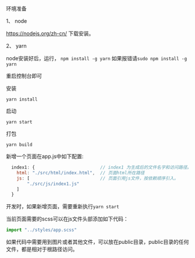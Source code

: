 环境准备

1、 node

https://nodejs.org/zh-cn/ 下载安装。

2、 yarn

node安装好后，运行， `npm install -g yarn` 如果报错请`sudo npm install -g yarn`

重启控制台即可

安装
```shell
yarn install
```
启动
```shell
yarn start
```
打包
```shell
yarn build
```
新增一个页面在app.js中如下配置:
```javascript
  index1: {                         // index1 为生成后的文件名字和访问路径。
    html: "./src/html/index.html",  // 页面html所在路径
    js: [                           // 页面引用js文件，按依赖顺序引入。
        "./src/js/index1.js"
    ]
  }
```
开发时，如果新增页面，需要重新执行`yarn start`

当前页面需要的scss可以在js文件头部添加如下代码：
```javascript
import "../styles/app.scss"
```

如果代码中需要用到图片或者其他文件，可以放在public目录，public目录的任何文件，都是相对于根路径访问。